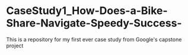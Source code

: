 # CaseStudy1_How-Does-a-Bike-Share-Navigate-Speedy-Success-
This is a repository for my first ever case study from Google's capstone project
